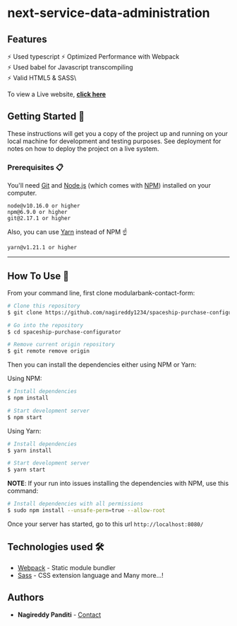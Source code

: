# next-service-data-administration

## Features

⚡️ Used typescript
⚡️ Optimized Performance with Webpack\
⚡️ Used babel for Javascript transcompiling\
⚡️ Valid HTML5 & SASS\

To view a Live website, **[click here](https://spaceship-purchase-configurator.netlify.app/)**

## Getting Started 🚀

These instructions will get you a copy of the project up and running on your local machine for development and testing purposes. See deployment for notes on how to deploy the project on a live system.

### Prerequisites 📋

You'll need [Git](https://git-scm.com) and [Node.js](https://nodejs.org/en/download/) (which comes with [NPM](http://npmjs.com)) installed on your computer.

```
node@v10.16.0 or higher
npm@6.9.0 or higher
git@2.17.1 or higher
```

Also, you can use [Yarn](https://yarnpkg.com/) instead of NPM ☝️

```
yarn@v1.21.1 or higher
```

---

## How To Use 🔧

From your command line, first clone modularbank-contact-form:

```bash
# Clone this repository
$ git clone https://github.com/nagireddy1234/spaceship-purchase-configurator

# Go into the repository
$ cd spaceship-purchase-configurator

# Remove current origin repository
$ git remote remove origin
```

Then you can install the dependencies either using NPM or Yarn:

Using NPM:

```bash
# Install dependencies
$ npm install

# Start development server
$ npm start
```

Using Yarn:

```bash
# Install dependencies
$ yarn install

# Start development server
$ yarn start
```

**NOTE**:
If your run into issues installing the dependencies with NPM, use this command:

```bash
# Install dependencies with all permissions
$ sudo npm install --unsafe-perm=true --allow-root
```

Once your server has started, go to this url `http://localhost:8080/` 

## Technologies used 🛠️

-   [Webpack](https://webpack.js.org/concepts/) - Static module bundler
-   [Sass](https://sass-lang.com/documentation/) - CSS extension language
    and Many more...!

## Authors

-   **Nagireddy Panditi** -
    [Contact](https://nagireddy.netlify.com/)
